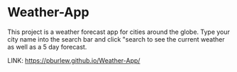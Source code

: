# Weather-App
This project is a weather forecast app for cities around the globe. Type your city name into the search bar and click "search to see the current weather as well as a 5 day forecast. 


LINK: https://pburlew.github.io/Weather-App/
